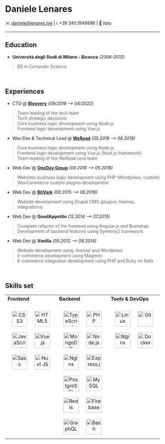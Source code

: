 # Daniele Lenares

✉️ daniele@lenares.me | 📞 +39 340.1949896 | 📍 Italy

---

## Education
- **Università degli Studi di Milano - Bicocca** _(2006-2012)_
> BS in Computer Science

<br>

## Experiences
- CTO @ **[Bloovery](https://bloovery.com)** _(09/2019 --> 04/2022)_
> Team leading of the tech team  
> Tech strategic decisions  
> Core business logic development using Node.js  
> Frontend logic development using Vue.js  

- Wev Dev & Technical Lead @ **[WeRoad](https://www.weroad.it)** _(05.2018 --> 08.2019)_
> Core business logic development using Node.js  
> Frontend logic development using Vue.js (Nuxt.js framework)  
> Team leading of the WeRoad core team  

- Web Dev @ **[OneDay Group](https://www.onedaygroup.it)** _(06.2016 --> 05.2018)_
> Websites business logic development using PHP (Wordpress, custom)  
> WooCommerce custom plugins development  

- Web Dev @ **[BitVark](https://bitvark.it)** _(09.2015 --> 06.2016)_
> Website development using Drupal CMS (plugins, themes, integrations)

- Web Dev @ **GoodAppetito** _(12.2014 --> 07.2015)_
> Complete refactor of the frontend using Angular.js and Bootstrap  
> Development of backend features using Symfony2 framework

- Web Dev @ **Vanilla** _(05.2012 --> 08.2014)_
> Website development using Joomla! and Wordpress  
> E-commerce development using Magento  
> E-commerce integration development using PHP and Ruby on Rails

<br>

## Skills set
<table><tr><td valign="top" width="33%">
<b>Frontend</b>
    <br>
  <br>
<div align="center">  
<img style="margin: 10px" src="https://profilinator.rishav.dev/skills-assets/css3-original-wordmark.svg" alt="CSS3" height="50" />  
<img style="margin: 10px" src="https://profilinator.rishav.dev/skills-assets/html5-original-wordmark.svg" alt="HTML5" height="50" />  
<img style="margin: 10px" src="https://profilinator.rishav.dev/skills-assets/javascript-original.svg" alt="JavaScript" height="50" />  
<img style="margin: 10px" src="https://profilinator.rishav.dev/skills-assets/vuejs-original-wordmark.svg" alt="Vue.js" height="50" />  
<img style="margin: 10px" src="https://profilinator.rishav.dev/skills-assets/sass-original.svg" alt="Sass" height="50" />  
<img style="margin: 10px" src="https://profilinator.rishav.dev/skills-assets/nuxt.png" alt="Nuxt JS" height="50" />  
</div>

</td><td valign="top" width="33%">
<b>Backend</b>
    <br>
  <br>
<div align="center">  
<img style="margin: 10px" src="https://profilinator.rishav.dev/skills-assets/typescript-original.svg" alt="TypeScript" height="50" />  
<img style="margin: 10px" src="https://profilinator.rishav.dev/skills-assets/php-original.svg" alt="PHP" height="50" />  
<img style="margin: 10px" src="https://profilinator.rishav.dev/skills-assets/mongodb-original-wordmark.svg" alt="MongoDB" height="50" />  
<img style="margin: 10px" src="https://profilinator.rishav.dev/skills-assets/nodejs-original-wordmark.svg" alt="Node.js" height="50" />  
<img style="margin: 10px" src="https://profilinator.rishav.dev/skills-assets/nginx-original.svg" alt="Nginx" height="50" />  
<img style="margin: 10px" src="https://profilinator.rishav.dev/skills-assets/express-original-wordmark.svg" alt="Express.js" height="50" />  
<img style="margin: 10px" src="https://profilinator.rishav.dev/skills-assets/postgresql-original-wordmark.svg" alt="PostgreSQL" height="50" />  
<img style="margin: 10px" src="https://profilinator.rishav.dev/skills-assets/mysql-original-wordmark.svg" alt="MySQL" height="50" />  
<img style="margin: 10px" src="https://profilinator.rishav.dev/skills-assets/redis-original-wordmark.svg" alt="Redis" height="50" />  
<img style="margin: 10px" src="https://profilinator.rishav.dev/skills-assets/firebase.png" alt="Firebase" height="50" />  
<img style="margin: 10px" src="https://profilinator.rishav.dev/skills-assets/graphql.png" alt="GraphQL" height="50" />  
<img style="margin: 10px" src="https://profilinator.rishav.dev/skills-assets/gnu_bash-icon.svg" alt="Bash" height="50" />  
</div>

</td><td valign="top" width="33%">
<b>Tools & DevOps</b>
  <br>
  <br>
<div align="center">  
<img style="margin: 10px" src="https://profilinator.rishav.dev/skills-assets/linux-original.svg" alt="Linux" height="50" />  
<img style="margin: 10px" src="https://profilinator.rishav.dev/skills-assets/git-scm-icon.svg" alt="Git" height="50" />  
<img style="margin: 10px" src="https://profilinator.rishav.dev/skills-assets/nginx-original.svg" alt="Nginx" height="50" />  
<img style="margin: 10px" src="https://profilinator.rishav.dev/skills-assets/docker-original-wordmark.svg" alt="Docker" height="50" />  
</div>

</td></tr></table>
